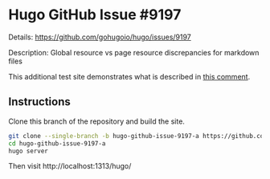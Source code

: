 # Hugo GitHub Issue #9197

Details: <https://github.com/gohugoio/hugo/issues/9197>

Description: Global resource vs page resource discrepancies for markdown files

This additional test site  demonstrates what is described in [this comment](https://github.com/gohugoio/hugo/issues/9197#issuecomment-975836232).

## Instructions

Clone this branch of the repository and build the site.

```bash
git clone --single-branch -b hugo-github-issue-9197-a https://github.com/jmooring/hugo-testing hugo-github-issue-9197-a
cd hugo-github-issue-9197-a
hugo server
```

Then visit http://localhost:1313/hugo/
